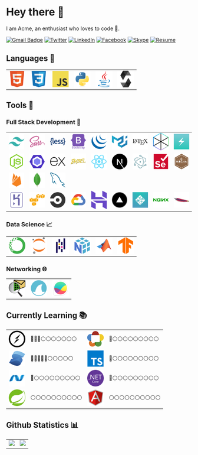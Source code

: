 # Hey there 👋

I am Acme, an enthusiast who loves to code 🙂.

[![Gmail Badge](https://img.shields.io/badge/-Email-0A66C2?style=for-the-badge&logo=Mail.Ru&logoColor=ffffff)](mailto:acmegamers@fatima-academy.com)
[![Twitter](https://img.shields.io/badge/twitter-0A66C2.svg?style=for-the-badge&logo=twitter&logoColor=ffffff)](https://twitter.com/acme_gamers)
[![LinkedIn](https://img.shields.io/badge/linkedin-0A66C2.svg?style=for-the-badge&logo=linkedin&logoColor=ffffff)](https://www.linkedin.com/in/acmegamers/)
[![Facebook](https://img.shields.io/badge/facebook-0A66C2.svg?style=for-the-badge&logo=facebook&logoColor=ffffff)](https://www.facebook.com/acmegamers/)
[![Skype](https://img.shields.io/badge/skype-0A66C2.svg?style=for-the-badge&logo=skype&logoColor=ffffff)](https://join.skype.com/invite/MG9hK7OkRNzS)
[![Resume](https://img.shields.io/badge/Resume-0A66C2.svg?style=for-the-badge&logo=Academia&logoColor=ffffff)](https://raw.githubusercontent.com/AcmeGamers/Projects/master/Resume.pdf)

## Languages 🌆

<table>
  <tr>
    <td>
      <!-- HTML -->
      <img width="45" src='https://raw.githubusercontent.com/devicons/devicon/master/icons/html5/html5-original.svg' alt='HTML5'>
    </td>
    <td>
      <!-- CSS -->
      <img width="45" src='https://raw.githubusercontent.com/devicons/devicon/master/icons/css3/css3-original.svg' alt='CSS'>
    </td>
    <td>
      <!-- JavaScript -->
     <img width='45px' src='https://raw.githubusercontent.com/devicons/devicon/master/icons/javascript/javascript-original.svg' alt='JavaScript'>
    </td>
    <td>
      <!-- Python -->
      <img width='45px' src='https://raw.githubusercontent.com/devicons/devicon/master/icons/python/python-original.svg' alt='Python'>
    </td>
    <td>
      <!-- Java -->
      <img width='45px' src='https://raw.githubusercontent.com/devicons/devicon/master/icons/java/java-original.svg' alt='Java'>
    </td>
    <td>
      <!-- Solidity -->
      <img width='45px' src='https://raw.githubusercontent.com/devicons/devicon/master/icons/solidity/solidity-original.svg' alt='Solidity'>
    </td>
  </tr>
</table>

## Tools 🧰

### Full Stack Development 🚀

<table>
  
  <!-- Row 1 -->
  <tr>
    <td>
     <!-- Tailwind CSS -->
      <img width='45px' src='https://raw.githubusercontent.com/devicons/devicon/master/icons/tailwindcss/tailwindcss-plain.svg' alt='Tailwind CSS'> 
    </td>
    <td>
      <!-- SASS -->
      <img width='45px' src='https://raw.githubusercontent.com/devicons/devicon/master/icons/sass/sass-original.svg' alt='SASS'>
    </td>
    <td>
    <!-- LESS -->
      <img width='45px' src='https://raw.githubusercontent.com/devicons/devicon/master/icons/less/less-plain-wordmark.svg' alt='LESS'> 
    </td>
    <td>
      <!-- Bootstrap -->
      <img width='45px' src='https://raw.githubusercontent.com/devicons/devicon/master/icons/bootstrap/bootstrap-plain-wordmark.svg' alt='Bootstrap'>
    </td>
    <td>
     <!-- JQuery -->
      <img width='45px' src='https://raw.githubusercontent.com/devicons/devicon/master/icons/jquery/jquery-original.svg' alt='jQuery'> 
    </td>
    <td>
     <!-- Material UI -->
      <img width='45px' src='https://raw.githubusercontent.com/devicons/devicon/master/icons/materialui/materialui-original.svg' alt='Material UI'> 
    </td>
    <td>
     <!-- LaTeX -->
      <img width='45px' src='https://raw.githubusercontent.com/devicons/devicon/master/icons/latex/latex-original.svg' alt='LaTex'> 
    </td>
    <td>
     <!-- Fluent UI -->
      <img width='45px' src='Assets/fluent-ui-logo.png' alt='Fluent UI'> 
    </td>
    <td>
     <!-- Charkra UI -->
      <img width='45px' src='Assets/chakra_ui.jpg' alt='Charkra UI'> 
    </td>  
  </tr>
  
  <!-- Row 2 -->
  <tr>
    <td>
     <!-- Node JS -->
      <img width='45px' src='https://raw.githubusercontent.com/devicons/devicon/master/icons/nodejs/nodejs-original.svg' alt='Node.js'> 
    </td>
    <td>
      <!-- ES Lint -->
      <img width='45px' src='https://raw.githubusercontent.com/devicons/devicon/master/icons/eslint/eslint-original.svg'>
    </td>
    <td>
    <!-- Express -->
      <img width='45px' src='https://raw.githubusercontent.com/devicons/devicon/master/icons/express/express-original.svg' alt='Express'> 
    </td>
    <td>
    <!-- Babel -->
      <img width='45px' src='https://raw.githubusercontent.com/devicons/devicon/master/icons/babel/babel-original.svg' alt='Babel'> 
    </td>
    <td>
      <!-- React -->
      <img width='45px' src='https://raw.githubusercontent.com/devicons/devicon/master/icons/react/react-original.svg' alt='React'> 
    </td>
    <td>
      <!-- Next -->
      <img width='45px' src='https://raw.githubusercontent.com/devicons/devicon/master/icons/nextjs/nextjs-original.svg' alt='Next.js'> 
    </td>
    <td>
      <!-- Electron -->
      <img width='45px' src='https://raw.githubusercontent.com/devicons/devicon/master/icons/electron/electron-original.svg' alt='Electron'> 
    </td>
    <td>
      <!-- Selenium -->
      <img width='45px' src='https://raw.githubusercontent.com/devicons/devicon/master/icons/selenium/selenium-original.svg' alt='Selenium'> 
    </td>
    <td>
      <!-- Moocha -->
      <img width='45px' src='https://raw.githubusercontent.com/devicons/devicon/master/icons//mocha/mocha-plain.svg' alt='Moocha'> 
    </td>
  </tr>

  <!-- Row 3 -->
  <tr>
    <td>
      <!-- Firebase -->
      <img width='45px' src='https://raw.githubusercontent.com/devicons/devicon/master/icons/firebase/firebase-plain.svg' alt='Firebase'>
    </td>
    <td>
      <!-- MongoDB -->
      <img width='45px' src='https://raw.githubusercontent.com/devicons/devicon/master/icons/mongodb/mongodb-original.svg' alt='MongoDB'>
    </td>
    <td>
      <!-- MySQL -->
      <img width='45px' src='https://raw.githubusercontent.com/devicons/devicon/master/icons/mysql/mysql-original.svg' alt='MySQL'>
    </td>
  </tr>

 <!-- Row 4 -->
  <tr>
    <td>
      <!-- Heroku -->
      <img width='45px' src='https://raw.githubusercontent.com/devicons/devicon/master/icons/heroku/heroku-original.svg' alt='Heroku'>
    </td> 
    <td>
      <!-- AWS -->
      <img width='45px' src='https://raw.githubusercontent.com/devicons/devicon/master/icons/amazonwebservices/amazonwebservices-original.svg' alt='AWS'>
    </td>
    <td>
      <!-- CircleCI -->
      <img width='45px' src='https://raw.githubusercontent.com/devicons/devicon/master/icons/circleci/circleci-plain.svg' alt='CircleCI'>
    </td>
    <td>
      <!-- Google Cloud -->
      <img width='45px' src='https://raw.githubusercontent.com/devicons/devicon/master/icons/googlecloud/googlecloud-original.svg' alt='Google Cloud'> 
    </td>
    <td>
      <!-- Hostinger -->
      <img width='45px' src='Assets/Hostinger-logo.svg' alt='Hostinger'> 
    </td>
    <td>
      <!-- Vercel -->
      <img width='45px' src='Assets/Vercel.png' alt='Hostinger'> 
    </td>
    <td>
      <!-- Netlify -->
      <img width='45px' src='Assets/netlify.jpg' alt='Netlify'> 
    </td>
     <td>
      <!-- Nginx -->
      <img width='45px' src='https://raw.githubusercontent.com/devicons/devicon/master/icons/nginx/nginx-original.svg' alt='Nginx'> 
    </td>
    <td>
      <!-- Apache -->
      <img width='45px' src='https://raw.githubusercontent.com/devicons/devicon/master/icons/apache/apache-original.svg' alt='Apache'> 
    </td>
  </tr>

</table>

### Data Science 📈

<table>
  <tr>
    <td>
      <!-- Anaconda -->
      <img width="45" src='https://raw.githubusercontent.com/devicons/devicon/master/icons/anaconda/anaconda-original.svg' alt='Anaconda'>
    </td>
    <td>
      <!-- Jypyter -->
      <img width="45" src='https://raw.githubusercontent.com/devicons/devicon/master/icons/jupyter/jupyter-original.svg' alt='Jypyter'>
    </td>
    <td>
      <!-- Pandas -->
     <img width='45px' src='https://raw.githubusercontent.com/devicons/devicon/master/icons/pandas/pandas-original.svg' alt='Pandas'> 
    </td>
    <td>
      <!-- Numpy -->
     <img width='45px' src='https://raw.githubusercontent.com/devicons/devicon/master/icons/numpy/numpy-original.svg' alt='Numpy'> 
    </td>
    <td>
      <!-- MATLAB -->
      <img width='45px' src='https://raw.githubusercontent.com/devicons/devicon/master/icons/matlab/matlab-original.svg' alt='MATLAB'>
    </td>
    <td>
      <!-- Tensorflow -->
      <img width="45" src='https://raw.githubusercontent.com/devicons/devicon/master/icons/tensorflow/tensorflow-original.svg' alt='Tensorflow'>
    </td>
  </tr>
</table>

### Networking 🌐

<table>
  <tr>
    <td>
      <!-- Packet Tracer -->
      <img width="45px" src="Assets/packet-tracer.png" alt="Packet Tracer">
    </td>
    <td>
      <!-- Wire Shark -->
      <img width="45px" src="Assets/wireshark-1.png" alt="Wire Shark">
    </td>
    <td>
      <!-- Glass Wire -->
      <img width="45px" src="Assets/glasswire.png" alt="Glass Wire">
    </td>
  </tr>
</table>

## Currently Learning 📚

<table>
  <tr>
    <!-- Socket.io -->
    <td>
      <img width="45px" src="https://raw.githubusercontent.com/devicons/devicon/master/icons/socketio/socketio-original.svg" alt="Socket.io">
    </td>
    <td>
       🔵🔵🔵⚪️⚪️⚪️⚪️⚪️⚪️⚪️
    </td>
    <!-- WebRTC -->
    <td>
      <img width="45px" src="Assets/webrtc.png" alt="WebRTC">
    </td>
    <td>
      <!-- Progress -->
       🔵⚪️⚪️⚪️⚪️⚪️⚪️⚪️⚪️⚪️
    </td>
  </tr>
  <tr>
    <!-- SolidJS -->
    <td>  
      <img width="45px" src="Assets/solidjs.svg" alt="Solid JS">
    </td>
    <td>
      <!-- Progress -->
       🔵🔵🔵🔵🔵⚪️⚪️⚪️⚪️⚪️
    </td>
    <!-- TypeScript -->
    <td>
      <img width="45px" src="https://raw.githubusercontent.com/devicons/devicon/master/icons/typescript/typescript-original.svg" alt="TypeScript">
    </td>
    <td>
      <!-- Progress -->
       🔵⚪️⚪️⚪️⚪️⚪️⚪️⚪️⚪️⚪️
    </td>
  </tr>
  
  <tr>
    <!-- Dot-Net -->
    <td>
      <img width="45px" src="https://github.com/devicons/devicon/blob/master/icons/dot-net/dot-net-original.svg" alt="Dot-Net">
    </td>
    <td>
      <!-- Progress -->
       🔵⚪️⚪️⚪️⚪️⚪️⚪️⚪️⚪️⚪️
    </td>
    <!-- Dot-Net Core -->
    <td>
      <img width="45px" src="https://raw.githubusercontent.com/devicons/devicon/master/icons/dotnetcore/dotnetcore-original.svg" alt="Dot-Net Core">
    </td>
    <td>
      <!-- Progress -->
       🔵⚪️⚪️⚪️⚪️⚪️⚪️⚪️⚪️⚪️
    </td>
  </tr>
  <tr>
    <!-- Spring Boot -->
    <td>
      <img width="45px" src="https://raw.githubusercontent.com/devicons/devicon/master/icons/spring/spring-original.svg" alt="Spring Boot">
    </td>
    <td>
      <!-- Progress -->
       ⚪️⚪️⚪️⚪️⚪️⚪️⚪️⚪️⚪️⚪️
    </td>
    <!-- Angular -->
    <td>
      <img width="45px" src="https://raw.githubusercontent.com/devicons/devicon/master/icons/angularjs/angularjs-original.svg" alt="Angular">
    </td>  
    <td>
      <!-- Progress -->
       ⚪️⚪️⚪️⚪️⚪️⚪️⚪️⚪️⚪️⚪️
    </td>
  </tr>
</table>

## Github Statistics 📊

<table>
  <tr>
    <td>
      <img width="350px" src="https://github-readme-stats.vercel.app/api/top-langs/?username=AcmeGamers&count_private=true&hide=html&layout=compact&title_color=fff&icon_color=fff&text_color=9f9f9f&bg_color=151515" />
    </td>
    <td>
      <img width="350px" src="https://github-readme-stats.vercel.app/api/?username=AcmeGamers&show_icons=true&title_color=fff&icon_color=fff&text_color=9f9f9f&bg_color=151515" />
    </td>
  </tr>
</table>
<!--  <tr>
    <td>
      <img width="350px" src="https://github-readme-streak-stats.herokuapp.com?user=AcmeGamers&theme=dark&hide_border=true" />
    </td>
    <td>
      <img width="350px" src="https://activity-graph.herokuapp.com/graph?username=AcmeGamers&custom_title=Activity&show_icons=true&title_color=fff&icon_color=fff&text_color=9f9f9f&bg_color=151515" />
    </td>
  </tr> -->
